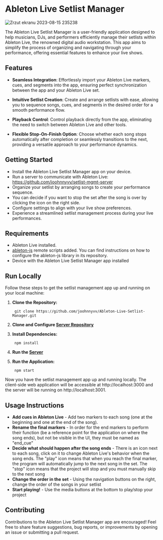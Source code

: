 
# Ableton Live Setlist Manager
![Zrzut ekranu 2023-08-15 235238](https://github.com/joohnnyvv/Ableton-Live-Setlist-Manager/assets/110868938/6be63a7a-42a3-4e31-af1c-397c14016c18)


The Ableton Live Setlist Manager is a user-friendly application designed to help musicians, DJs, and performers efficiently manage their setlists within Ableton Live, the renowned digital audio workstation. This app aims to simplify the process of organizing and navigating through your performance, offering essential features to enhance your live shows.


## Features

- **Seamless Integration**: Effortlessly import your Ableton Live markers, cues, and segments into the app, ensuring perfect synchronization between the app and your Ableton Live set.

- **Intuitive Setlist Creation**: Create and arrange setlists with ease, allowing you to sequence songs, cues, and segments in the desired order for a smooth performance flow.

- **Playback Control**: Control playback directly from the app, eliminating the need to switch between Ableton Live and other tools.

- **Flexible Stop-On-Finish Option**: Choose whether each song stops automatically after completion or seamlessly transitions to the next, providing a versatile approach to your performance dynamics.


## Getting Started

- Install the Ableton Live Setlist Manager app on your device.
- Run a server to communicate with Ableton Live: https://github.com/joohnnyvv/setlist-mgmt-server
- Organize your setlist by arranging songs to create your performance sequence.
- You can decide if you want to stop the set after the song is over by clicking the icon on the right side.
- Configure settings to align with your live show preferences.
- Experience a streamlined setlist management process during your live performances.
## Requirements

- Ableton Live installed.
- [ableton-js](https://github.com/leolabs/ableton-js) remote scripts added. You can find instructions on how to configure the ableton-js library in its repository.
- Device with the Ableton Live Setlist Manager app installed
## Run Locally

Follow these steps to get the setlist management app up and running on your local machine:

1. **Clone the Repository:**
  
        git clone https://github.com/joohnnyvv/Ableton-Live-Setlist-Manager.git
  

2. **Clone and Configure [Server Repository](https://github.com/joohnnyvv/setlist-mgmt-server)**

3. **Install Dependencies:**
  
        npm install
  

4. **Run the [Server](https://github.com/joohnnyvv/setlist-mgmt-server)**

5. **Run the Application:**
  
        npm start
  

Now you have the setlist management app up and running locally. The client-side web application will be accessible at http://localhost:3000 and the server will be running on http://localhost:3001.


## Usage Instructions

- **Add cues in Ableton Live** - Add two markers to each song (one at the beginning and one at the end of the song).
- **Rename the final markers** - In order for the end markers to perform their function (be a reference point for the application on where the song ends), but not be visible in the UI, they must be named as "end_cue"
- **Decide what should happen after the song ends** - There is an icon next to each song, click on it to change Ableton Live's behavior when the song ends. The "play" icon means that when you reach the final marker, the program will automatically jump to the next song in the set. The "stop" icon means that the project will stop and you must manually skip to the next song
- **Change the order in the set** - Using the navigation buttons on the right, change the order of the songs in your setlist
- **Start playing!** - Use the media buttons at the bottom to play/stop your project

## Contributing

Contributions to the Ableton Live Setlist Manager app are encouraged! Feel free to share feature suggestions, bug reports, or improvements by opening an issue or submitting a pull request.
